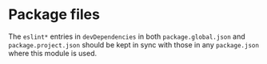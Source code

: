# Package files



The `eslint*` entries in `devDependencies` in both `package.global.json` and `package.project.json` should be kept in sync with those in any `package.json` where this module is used.